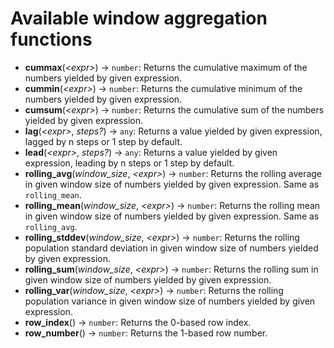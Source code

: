 # Available window aggregation functions

- **cummax**(*\<expr\>*) -> `number`: Returns the cumulative maximum of the numbers yielded by given expression.
- **cummin**(*\<expr\>*) -> `number`: Returns the cumulative minimum of the numbers yielded by given expression.
- **cumsum**(*\<expr\>*) -> `number`: Returns the cumulative sum of the numbers yielded by given expression.
- **lag**(*\<expr\>*, *steps?*) -> `any`: Returns a value yielded by given expression, lagged by n steps or 1 step by default.
- **lead**(*\<expr\>*, *steps?*) -> `any`: Returns a value yielded by given expression, leading by n steps or 1 step by default.
- **rolling_avg**(*window_size*, *\<expr\>*) -> `number`: Returns the rolling average in given window size of numbers yielded by given expression. Same as `rolling_mean`.
- **rolling_mean**(*window_size*, *\<expr\>*) -> `number`: Returns the rolling mean in given window size of numbers yielded by given expression. Same as `rolling_avg`.
- **rolling_stddev**(*window_size*, *\<expr\>*) -> `number`: Returns the rolling population standard deviation in given window size of numbers yielded by given expression.
- **rolling_sum**(*window_size*, *\<expr\>*) -> `number`: Returns the rolling sum in given window size of numbers yielded by given expression.
- **rolling_var**(*window_size*, *\<expr\>*) -> `number`: Returns the rolling population variance in given window size of numbers yielded by given expression.
- **row_index**() -> `number`: Returns the 0-based row index.
- **row_number**() -> `number`: Returns the 1-based row number.
